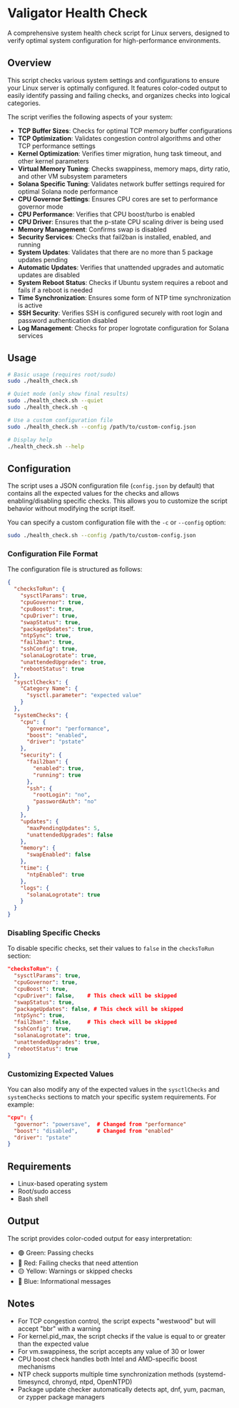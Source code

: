 # Valigator Health Check

A comprehensive system health check script for Linux servers, designed to verify optimal system configuration for high-performance environments.

## Overview

This script checks various system settings and configurations to ensure your Linux server is optimally configured. It features color-coded output to easily identify passing and failing checks, and organizes checks into logical categories.

The script verifies the following aspects of your system:

- **TCP Buffer Sizes**: Checks for optimal TCP memory buffer configurations
- **TCP Optimization**: Validates congestion control algorithms and other TCP performance settings 
- **Kernel Optimization**: Verifies timer migration, hung task timeout, and other kernel parameters
- **Virtual Memory Tuning**: Checks swappiness, memory maps, dirty ratio, and other VM subsystem parameters
- **Solana Specific Tuning**: Validates network buffer settings required for optimal Solana node performance
- **CPU Governor Settings**: Ensures CPU cores are set to performance governor mode
- **CPU Performance**: Verifies that CPU boost/turbo is enabled
- **CPU Driver**: Ensures that the p-state CPU scaling driver is being used
- **Memory Management**: Confirms swap is disabled
- **Security Services**: Checks that fail2ban is installed, enabled, and running
- **System Updates**: Validates that there are no more than 5 package updates pending
- **Automatic Updates**: Verifies that unattended upgrades and automatic updates are disabled
- **System Reboot Status**: Checks if Ubuntu system requires a reboot and fails if a reboot is needed
- **Time Synchronization**: Ensures some form of NTP time synchronization is active
- **SSH Security**: Verifies SSH is configured securely with root login and password authentication disabled
- **Log Management**: Checks for proper logrotate configuration for Solana services

## Usage

```bash
# Basic usage (requires root/sudo)
sudo ./health_check.sh

# Quiet mode (only show final results)
sudo ./health_check.sh --quiet
sudo ./health_check.sh -q

# Use a custom configuration file
sudo ./health_check.sh --config /path/to/custom-config.json

# Display help
./health_check.sh --help
```

## Configuration

The script uses a JSON configuration file (`config.json` by default) that contains all the expected values for the checks and allows enabling/disabling specific checks. This allows you to customize the script behavior without modifying the script itself.

You can specify a custom configuration file with the `-c` or `--config` option:

```bash
sudo ./health_check.sh --config /path/to/custom-config.json
```

### Configuration File Format

The configuration file is structured as follows:

```json
{
  "checksToRun": {
    "sysctlParams": true,
    "cpuGovernor": true,
    "cpuBoost": true,
    "cpuDriver": true, 
    "swapStatus": true,
    "packageUpdates": true,
    "ntpSync": true,
    "fail2ban": true,
    "sshConfig": true,
    "solanaLogrotate": true,
    "unattendedUpgrades": true,
    "rebootStatus": true
  },
  "sysctlChecks": {
    "Category Name": {
      "sysctl.parameter": "expected value"
    }
  },
  "systemChecks": {
    "cpu": {
      "governor": "performance",
      "boost": "enabled",
      "driver": "pstate"
    },
    "security": {
      "fail2ban": {
        "enabled": true,
        "running": true
      },
      "ssh": {
        "rootLogin": "no",
        "passwordAuth": "no"
      }
    },
    "updates": {
      "maxPendingUpdates": 5,
      "unattendedUpgrades": false
    },
    "memory": {
      "swapEnabled": false
    },
    "time": {
      "ntpEnabled": true
    },
    "logs": {
      "solanaLogrotate": true
    }
  }
}
```

### Disabling Specific Checks

To disable specific checks, set their values to `false` in the `checksToRun` section:

```json
"checksToRun": {
  "sysctlParams": true,  
  "cpuGovernor": true,
  "cpuBoost": true,
  "cpuDriver": false,    # This check will be skipped
  "swapStatus": true,
  "packageUpdates": false, # This check will be skipped
  "ntpSync": true,
  "fail2ban": false,     # This check will be skipped
  "sshConfig": true,
  "solanaLogrotate": true,
  "unattendedUpgrades": true,
  "rebootStatus": true
}
```

### Customizing Expected Values

You can also modify any of the expected values in the `sysctlChecks` and `systemChecks` sections to match your specific system requirements. For example:

```json
"cpu": {
  "governor": "powersave",  # Changed from "performance"
  "boost": "disabled",      # Changed from "enabled"
  "driver": "pstate"
}
```

## Requirements

- Linux-based operating system
- Root/sudo access
- Bash shell

## Output

The script provides color-coded output for easy interpretation:
- 🟢 Green: Passing checks
- 🔴 Red: Failing checks that need attention
- 🟡 Yellow: Warnings or skipped checks
- 🔵 Blue: Informational messages

## Notes

- For TCP congestion control, the script expects "westwood" but will accept "bbr" with a warning
- For kernel.pid_max, the script checks if the value is equal to or greater than the expected value
- For vm.swappiness, the script accepts any value of 30 or lower
- CPU boost check handles both Intel and AMD-specific boost mechanisms
- NTP check supports multiple time synchronization methods (systemd-timesyncd, chronyd, ntpd, OpenNTPD)
- Package update checker automatically detects apt, dnf, yum, pacman, or zypper package managers